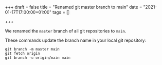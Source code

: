 +++
draft = false
title = "Renamed git master branch to main"
date = "2021-01-17T17:00:00+01:00"
tags = []

+++

We renamed the `master` branch of all git repositories to `main`.

These commands update the branch name in your local git repository:

    git branch -m master main
    git fetch origin
    git branch -u origin/main main

<!--more-->
